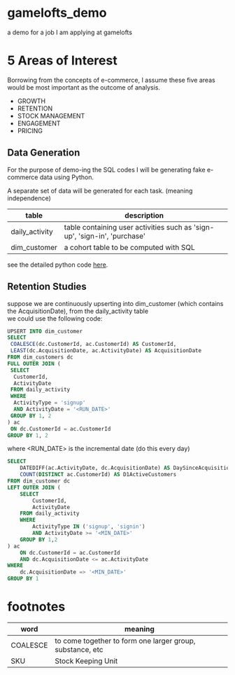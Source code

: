 # gamelofts_demo
a demo for a job I am applying at gamelofts

# 5 Areas of Interest
Borrowing from the concepts of e-commerce, I assume these five areas would be most important as the outcome of analysis.
* GROWTH
* RETENTION
* STOCK MANAGEMENT
* ENGAGEMENT
* PRICING

## Data Generation

For the purpose of demo-ing the SQL codes I will be generating fake e-commerce data using Python.

A separate set of data will be generated for each task. (meaning independence)

table | description
--- | ---
daily_activity | table containing user activities such as 'sign-up', 'sign-in', 'purchase'
dim_customer | a cohort table to be computed with SQL

see the detailed python code [here](generation.ipynb).

## Retention Studies

suppose we are continuously upserting into dim_customer (which contains the AcquisitionDate),
from the daily_activity table\
we could use the following code:

```sql
UPSERT INTO dim_customer
SELECT
 COALESCE(dc.CustomerId, ac.CustomerId) AS CustomerId, 
 LEAST(dc.AcquisitionDate, ac.ActivityDate) AS AcquisitionDate
FROM dim_customers dc
FULL OUTER JOIN (
 SELECT 
  CustomerId,
  ActivityDate
 FROM daily_activity 
 WHERE 
  ActivityType = 'signup'
  AND ActivityDate = '<RUN_DATE>'
 GROUP BY 1, 2
) ac 
 ON dc.CustomerId = ac.CustomerId
GROUP BY 1, 2
```
where <RUN_DATE> is the incremental date (do this every day)

```sql
SELECT
	DATEDIFF(ac.ActivityDate, dc.AcquisitionDate) AS DaySinceAcquisition,
	COUNT(DISTINCT ac.CustomerId) AS D1ActiveCustomers
FROM dim_customer dc
LEFT OUTER JOIN (
	SELECT
		CustomerId, 
		ActivityDate
	FROM daily_activity
	WHERE 
		ActivityType IN ('signup', 'signin')
		AND ActivityDate >= '<MIN_DATE>'
	GROUP BY 1,2
) ac 
	ON dc.CustomerId = ac.CustomerId 
	AND dc.AcquisitionDate <= ac.ActivityDate
WHERE 
	dc.AcquisitionDate => '<MIN_DATE>'
GROUP BY 1
```

# footnotes

word | meaning
--- | ---
COALESCE | to come together to form one larger group, substance, etc
SKU | Stock Keeping Unit
